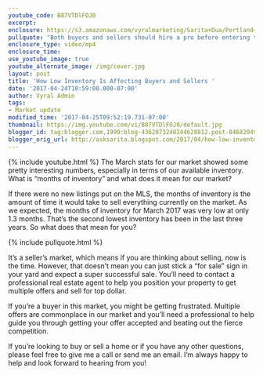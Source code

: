 ```yaml
---
youtube_code: B87VTDlFOJ0
excerpt:
enclosure: https://s3.amazonaws.com/vyralmarketing/Sarita+Dua/Portland+Real+Estate+Agent-+March+market+update.mp4
pullquote: "Both buyers and sellers should hire a pro before entering the market."
enclosure_type: video/mp4
enclosure_time:
use_youtube_image: true
youtube_alternate_image: /img/cover.jpg
layout: post
title: 'How Low Inventory Is Affecting Buyers and Sellers '
date: '2017-04-24T10:59:00.000-07:00'
author: Vyral Admin
tags:
- Market update
modified_time: '2017-04-25T09:52:19.731-07:00'
thumbnail: https://img.youtube.com/vi/B87VTDlFOJ0/default.jpg
blogger_id: tag:blogger.com,1999:blog-4362073248244628812.post-8468204963083901338
blogger_orig_url: http://asksarita.blogspot.com/2017/04/how-low-inventory-is-affecting-buyers.html
---
```

{% include youtube.html %}
The March stats for our market showed some pretty interesting numbers, especially in terms of our available inventory. What is “months of inventory” and what does it mean for our market?

If there were no new listings put on the MLS, the months of inventory is the amount of time it would take to sell everything currently on the market. As we expected, the months of inventory for March 2017 was very low at only 1.3 months. That’s the second lowest inventory has been in the last three years. So what does that mean for you?

{% include pullquote.html %}

It’s a seller’s market, which means if you are thinking about selling, now is the time. However, that doesn’t mean you can just stick a “for sale” sign in your yard and expect a super successful sale. You’ll need to contact a professional real estate agent to help you position your property to get multiple offers and sell for top dollar.

If you’re a buyer in this market, you might be getting frustrated. Multiple offers are commonplace in our market and you’ll need a professional to help guide you through getting your offer accepted and beating out the fierce competition.

If you’re looking to buy or sell a home or if you have any other questions, please feel free to give me a call or send me an email. I’m always happy to help and look forward to hearing from you!
